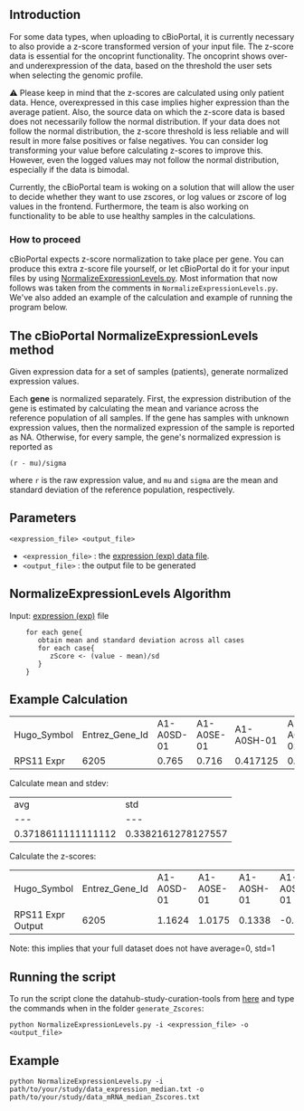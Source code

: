 ## Introduction
For some data types, when uploading to cBioPortal, it is currently necessary to also provide a z-score transformed version of your input file. The z-score data is essential for the oncoprint functionality. The oncoprint shows over- and underexpression of the data, based on the threshold the user sets when selecting the genomic profile.

:warning:
Please keep in mind that the z-scores are calculated using only patient data. Hence, overexpressed in this case implies higher expression than the average patient. Also, the source data on which the z-score data is based does not necessarily follow the normal distribution. If your data does not follow the normal distribution, the z-score threshold is less reliable and will result in more false positives or false negatives. You can consider log transforming your value before calculating z-scores to improve this. However, even the logged values may not follow the normal distribution, especially if the data is bimodal.

Currently, the cBioPortal team is woking on a solution that will allow the user to decide whether they want to use zscores, or log values or zscore of log values in the frontend. Furthermore, the team is also working on functionality to be able to use healthy samples in the calculations.

### How to proceed
cBioPortal expects z-score normalization to take place per gene. You can produce this extra z-score file yourself, or let cBioPortal do it for your input files by using [NormalizeExpressionLevels.py](https://github.com/cBioPortal/datahub-study-curation-tools/blob/master/generate_Zscores/NormalizeExpressionLevels.py). Most information that now follows was taken from the comments in `NormalizeExpressionLevels.py`. We've also added an example of the calculation and example of running the program below.

## The cBioPortal NormalizeExpressionLevels method
Given expression data for a set of samples (patients), generate normalized expression values.

Each **gene** is normalized separately. First, the expression distribution of the gene is estimated by calculating the mean and variance across the reference population of all samples. If the gene has samples with unknown expression values, then the normalized expression of the sample is reported as NA. Otherwise, for every sample, the gene's normalized expression is reported as

```
(r - mu)/sigma
```

where `r` is the raw expression value, and `mu` and `sigma` are the mean and standard deviation of the reference population, respectively.

## Parameters

`<expression_file> <output_file>`

- `<expression_file>` : the [expression (exp) data file](File-Formats.md#expression-data).
- `<output_file>` : the output file to be generated

## NormalizeExpressionLevels Algorithm 
Input: [expression (exp)](File-Formats.md#expression-data) file

```
    for each gene{
       obtain mean and standard deviation across all cases
       for each case{
          zScore <- (value - mean)/sd
       }
    }
```

## Example Calculation
<table>
<tr><td>Hugo_Symbol</td><td>Entrez_Gene_Id</td><td>A1-A0SD-01</td><td>A1-A0SE-01</td><td>A1-A0SH-01</td><td>A1-A0SJ-01</td><td>A1-A0SK-01</td><td>A1-A0SM-01</td><td>A1-A0SO-01</td><td>A1-A0SP-01</td><td>A2-A04N-01</td><td>A2-A04P-01</td><td>A2-A04Q-01</td><td>A2-A04R-01</td><td>A2-A04T-01</td><td>A2-A04U-01</td><td>A2-A04V-01</td><td>A2-A04W-01</td><td>A2-A04X-01</td><td>A2-A04Y-01</td></tr>
<tr><td>RPS11 Expr</td><td>6205</td><td>0.765</td><td>0.716</td><td>0.417125</td><td>0.115</td><td>0.492875</td><td>-0.525</td><td>-0.169</td><td>0.396</td><td>0.50475</td><td>0.400875</td><td>0.393125</td><td>0.9165</td><td>0.627125</td><td>0.337125</td><td>0.705</td><td>0.16425</td><td>0.325</td><td>0.11175</td></tr>
</table>

Calculate mean and stdev:

<table>
<tr><td>avg</td><td>std</td></tr>
<tr><td>---</td><td>---</td></tr>
<tr><td>0.3718611111111112</td><td>0.3382161278127557</td></tr>
</table>

Calculate the z-scores:
<table>
<tr><td>Hugo_Symbol</td><td>Entrez_Gene_Id</td><td>A1-A0SD-01</td><td>A1-A0SE-01</td><td>A1-A0SH-01</td><td>A1-A0SJ-01</td><td>A1-A0SK-01</td><td>A1-A0SM-01</td><td>A1-A0SO-01</td><td>A1-A0SP-01</td><td>A2-A04N-01</td><td>A2-A04P-01</td><td>A2-A04Q-01</td><td>A2-A04R-01</td><td>A2-A04T-01</td><td>A2-A04U-01</td><td>A2-A04V-01</td><td>A2-A04W-01</td><td>A2-A04X-01</td><td>A2-A04Y-01</td></tr>
<tr><td>RPS11 Expr Output</td><td>6205</td><td>1.1624</td><td>1.0175</td><td>0.1338</td><td>-0.7595</td><td>0.3578</td><td>-2.6517</td><td>-1.5992</td><td>0.0714</td><td>0.3929</td><td>0.0858</td><td>0.0629</td><td>1.6103</td><td>0.7547</td><td>-0.1027</td><td>0.985</td><td>-0.6138</td><td>-0.1386</td><td>-0.7691</td></tr>
</table>

Note: this implies that your full dataset does not have average=0, std=1

## Running the script


To run the script clone the datahub-study-curation-tools from [here](https://github.com/cBioPortal/datahub-study-curation-tools) and type the commands when in the folder `generate_Zscores`:

```
python NormalizeExpressionLevels.py -i <expression_file> -o <output_file>
```

## Example

```
python NormalizeExpressionLevels.py -i path/to/your/study/data_expression_median.txt -o path/to/your/study/data_mRNA_median_Zscores.txt
```
